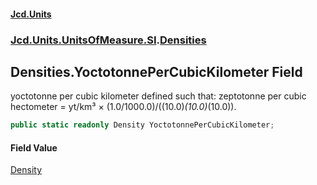#### [Jcd.Units](index 'index')
### [Jcd.Units.UnitsOfMeasure.SI](Jcd.Units.UnitsOfMeasure.SI 'Jcd.Units.UnitsOfMeasure.SI').[Densities](Densities 'Jcd.Units.UnitsOfMeasure.SI.Densities')

## Densities.YoctotonnePerCubicKilometer Field

yoctotonne per cubic kilometer defined such that: zeptotonne per cubic hectometer = yt/km³ ×
(1.0/1000.0)/((10.0)*(10.0)*(10.0)).

```csharp
public static readonly Density YoctotonnePerCubicKilometer;
```

#### Field Value
[Density](Density 'Jcd.Units.UnitTypes.Density')